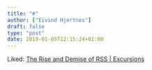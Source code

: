 ```yaml
---
title: "#"
author: ["Eivind Hjertnes"]
draft: false
type: "post"
date: 2019-01-05T12:15:24+01:00
---
```


Liked: [The Rise and Demise
of RSS | Excursions](https://blog.amitgawande.com/1545366241424)
